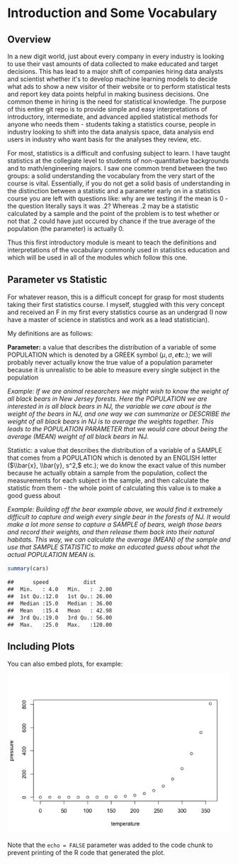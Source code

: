 Introduction and Some Vocabulary
================

Overview
--------

In a new digit world, just about every company in every industry is looking to use their vast amounts of data collected to make educated and target decisions. This has lead to a major shift of companies hiring data analysts and scientist whether it's to develop machine learning models to decide what ads to show a new visitor of their website or to perform statistical tests and report key data points helpful in making business decisions. One common theme in hiring is the need for statistical knowledge. The purpose of this entire git repo is to provide simple and easy interpretations of introductory, intermediate, and advanced applied statistical methods for anyone who needs them - students taking a statistics course, people in industry looking to shift into the data analysis space, data analysis end users in industry who want basis for the analyses they review, etc.

For most, statistics is a difficult and confusing subject to learn. I have taught statistics at the collegiate level to students of non-quantitative backgrounds and to math/engineering majors. I saw one common trend between the two groups: a solid understanding the vocabulary from the very start of the course is vital. Essentially, if you do not get a solid basis of understanding in the distinction between a statistic and a parameter early on in a statistics course you are left with questions like: why are we testing if the mean is 0 - the question literally says it was .2? Whereas .2 may be a statistic calculated by a sample and the point of the problem is to test whether or not that .2 could have just occured by chance if the true average of the population (the parameter) is actually 0.

Thus this first introductory module is meant to teach the definitions and interpretations of the vocabulary commonly used in statistics education and which will be used in all of the modules which follow this one.

Parameter vs Statistic
----------------------

For whatever reason, this is a difficult concept for grasp for most students taking their first statistics course. I myself, stuggled with this very concept and received an F in my first every statistics course as an undergrad (I now have a master of science in statistics and work as a lead statistician).

My definitions are as follows:

**Parameter:** a value that describes the distribution of a variable of some POPULATION which is denoted by a GREEK symbol (*μ*, *σ*, *e**t**c*.); we will probably never actually know the true value of a population parameter because it is unrealistic to be able to measure every single subject in the population

*Example: If we are animal researchers we might wish to know the weight of all black bears in New Jersey forests. Here the POPULATION we are interested in is all black bears in NJ, the variable we care about is the weight of the bears in NJ, and one way we can summarize or DESCRIBE the weight of all black bears in NJ is to average the weights together. This leads to the POPULATION PARAMETER that we would care about being the average (MEAN) weight of all black bears in NJ.*

Statistic: a value that describes the distribution of a variable of a SAMPLE that comes from a POPULATION which is denoted by an ENGLISH letter ($\\bar{x}, \\bar{y}, s^2,$ etc.); we do know the exact value of this number because he actually obtain a sample from the population, collect the measurements for each subject in the sample, and then calculate the statistic from them - the whole point of calculating this value is to make a good guess about

*Example: Building off the bear example above, we would find it extremely difficult to capture and weigh every single bear in the forests of NJ. It would make a lot more sense to capture a SAMPLE of bears, weigh those bears and record their weights, and then release them back into their natural habitats. This way, we can calculate the average (MEAN) of the sample and use that SAMPLE STATISTIC to make an educated guess about what the actual POPULATION MEAN is.*

``` r
summary(cars)
```

    ##      speed           dist       
    ##  Min.   : 4.0   Min.   :  2.00  
    ##  1st Qu.:12.0   1st Qu.: 26.00  
    ##  Median :15.0   Median : 36.00  
    ##  Mean   :15.4   Mean   : 42.98  
    ##  3rd Qu.:19.0   3rd Qu.: 56.00  
    ##  Max.   :25.0   Max.   :120.00

Including Plots
---------------

You can also embed plots, for example:

![](introduction_files/figure-markdown_github/pressure-1.png)

Note that the `echo = FALSE` parameter was added to the code chunk to prevent printing of the R code that generated the plot.
